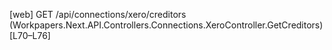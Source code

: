 [web] GET /api/connections/xero/creditors  (Workpapers.Next.API.Controllers.Connections.XeroController.GetCreditors)  [L70–L76]


